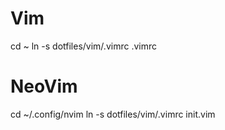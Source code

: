 # Vim
cd ~
ln -s dotfiles/vim/.vimrc .vimrc

# NeoVim
cd ~/.config/nvim
ln -s dotfiles/vim/.vimrc init.vim
